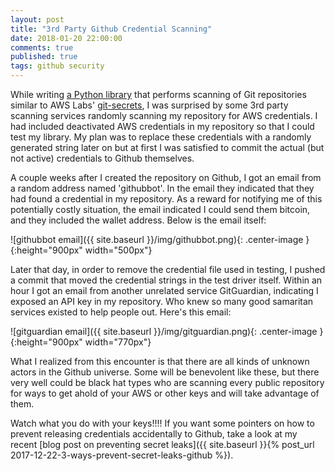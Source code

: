 ```yaml
---
layout: post
title: "3rd Party Github Credential Scanning"
date: 2018-01-20 22:00:00
comments: true
published: true
tags: github security
---
```


While writing [a Python library](https://github.com/mbacchi/python-git-secrets)
that performs scanning of Git repositories similar to AWS Labs'
[git-secrets](https://github.com/awslabs/git-secrets), I was surprised by some
3rd party scanning services randomly scanning my repository for AWS credentials.
I had included deactivated AWS credentials in my repository so that I could test
my library. My plan was to replace these credentials with a randomly generated
string later on but at first I was satisfied to commit the actual (but not
active) credentials to Github themselves.

A couple weeks after I created the repository on Github, I got an email from a
random address named 'githubbot'. In the email they indicated that they had
found a credential in my repository. As a reward for notifying me of this
potentially costly situation, the email indicated I could send them bitcoin, and
they included the wallet address. Below is the email itself:

![githubbot email]({{ site.baseurl }}/img/githubbot.png){: .center-image }{:height="900px" width="500px"}

Later that day, in order to remove the credential file used in testing, I pushed
a commit that moved the credential strings in the test driver itself. Within an
hour I got an email from another unrelated service GitGuardian, indicating I
exposed an API key in my repository. Who knew so many good samaritan services
existed to help people out. Here's this email:

![gitguardian email]({{ site.baseurl }}/img/gitguardian.png){: .center-image }{:height="900px" width="770px"}

What I realized from this encounter is that there are all kinds of unknown
actors in the Github universe. Some will be benevolent like these, but there
very well could be black hat types who are scanning every public repository for
ways to get ahold of your AWS or other keys and will take advantage of them.

Watch what you do with your keys!!!! If you want some pointers on how to prevent
releasing credentials accidentally to Github, take a look at my recent [blog
post on preventing secret leaks]({{ site.baseurl }}{% post_url
2017-12-22-3-ways-prevent-secret-leaks-github %}).
